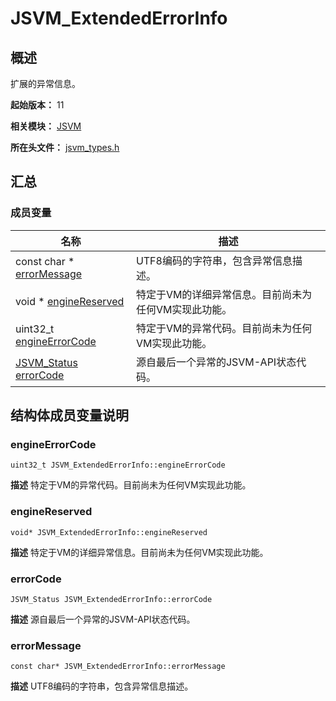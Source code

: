 # JSVM_ExtendedErrorInfo


## 概述

扩展的异常信息。

**起始版本：** 11

**相关模块：** [JSVM](_j_s_v_m.md)

**所在头文件：** [jsvm_types.h](jsvm__types_8h.md)


## 汇总


### 成员变量

| 名称 | 描述 | 
| -------- | -------- |
| const char \* [errorMessage](#errormessage) | UTF8编码的字符串，包含异常信息描述。  | 
| void \* [engineReserved](#enginereserved) | 特定于VM的详细异常信息。目前尚未为任何VM实现此功能。  | 
| uint32_t [engineErrorCode](#engineerrorcode) | 特定于VM的异常代码。目前尚未为任何VM实现此功能。  | 
| [JSVM_Status](_j_s_v_m.md#jsvm_status) [errorCode](#errorcode) | 源自最后一个异常的JSVM-API状态代码。  | 


## 结构体成员变量说明


### engineErrorCode

```
uint32_t JSVM_ExtendedErrorInfo::engineErrorCode
```
**描述**
特定于VM的异常代码。目前尚未为任何VM实现此功能。


### engineReserved

```
void* JSVM_ExtendedErrorInfo::engineReserved
```
**描述**
特定于VM的详细异常信息。目前尚未为任何VM实现此功能。


### errorCode

```
JSVM_Status JSVM_ExtendedErrorInfo::errorCode
```
**描述**
源自最后一个异常的JSVM-API状态代码。


### errorMessage

```
const char* JSVM_ExtendedErrorInfo::errorMessage
```
**描述**
UTF8编码的字符串，包含异常信息描述。
